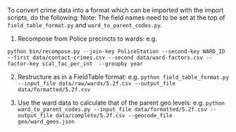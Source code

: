 To convert crime data into a format which can be imported with the import scripts, do the following:
Note: The field names need to be set at the top of `field_table_format.py` and `ward_to_parent_codes.py`.

1. Recompose from Police precincts to wards:
e.g.

```python bin/recompose.py --join-key PoliceStation --second-key WARD_ID --first data/contact-crimes.csv --second data/ward-factors.csv --factor-key scal_fac_per_int  --groupby year```

2. Restructure as in a FieldTable format:
e.g.
```python field_table_format.py --input_file data/raw/wards/5.2f.csv --output_file data/formatted/5.2f.csv```

3. Use the ward data to calculate that of the parent geo levels:
e.g.
```python ward_to_parent_codes.py --input_file data/formatted/5.2f.csv --output_file data/complete/5.2f.csv --geocode_file geo/ward_geos.json```
